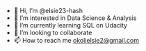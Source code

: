 - 👋 Hi, I’m @elsie23-hash
- 👀 I’m interested in Data Science & Analysis
- 🌱 I’m currently learning SQL on Udacity
- 💞️ I’m looking to collaborate
- 📫 How to reach me okolielsie2@gmail.com

<!---
elsie23-hash/elsie23-hash is a ✨ special ✨ repository because its `README.md` (this file) appears on your GitHub profile.
You can click the Preview link to take a look at your changes.
--->
